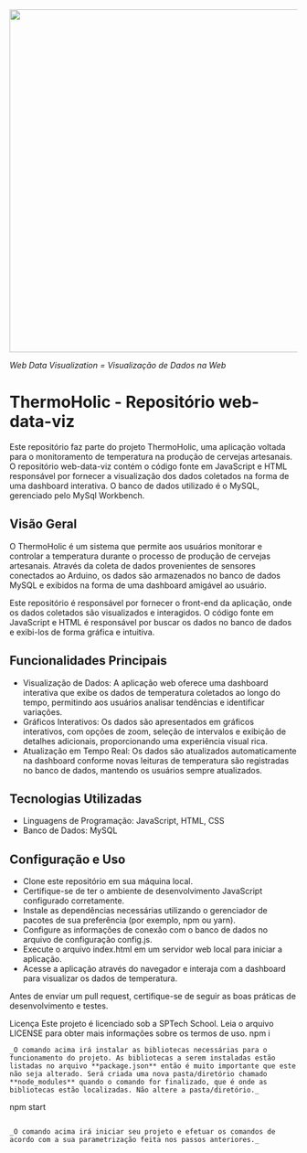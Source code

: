 <img src="https://github.com/ThermoHolic-Sprint2/Site-ThermoHolic/assets/126488672/86edd50f-843e-406a-bd48-ae75e7566a58" width="600px">

_Web Data Visualization = Visualização de Dados na Web_

# ThermoHolic - Repositório web-data-viz
Este repositório faz parte do projeto ThermoHolic, uma aplicação voltada para o monitoramento de temperatura na produção de cervejas artesanais. O repositório web-data-viz contém o código fonte em JavaScript e HTML responsável por fornecer a visualização dos dados coletados na forma de uma dashboard interativa. O banco de dados utilizado é o MySQL, gerenciado pelo MySql Workbench.

## Visão Geral
O ThermoHolic é um sistema que permite aos usuários monitorar e controlar a temperatura durante o processo de produção de cervejas artesanais. Através da coleta de dados provenientes de sensores conectados ao Arduino, os dados são armazenados no banco de dados MySQL e exibidos na forma de uma dashboard amigável ao usuário.

Este repositório é responsável por fornecer o front-end da aplicação, onde os dados coletados são visualizados e interagidos. O código fonte em JavaScript e HTML é responsável por buscar os dados no banco de dados e exibi-los de forma gráfica e intuitiva.

## Funcionalidades Principais
- Visualização de Dados: A aplicação web oferece uma dashboard interativa que exibe os dados de temperatura coletados ao longo do tempo, permitindo aos usuários analisar tendências e identificar variações.
- Gráficos Interativos: Os dados são apresentados em gráficos interativos, com opções de zoom, seleção de intervalos e exibição de detalhes adicionais, proporcionando uma experiência visual rica.
- Atualização em Tempo Real: Os dados são atualizados automaticamente na dashboard conforme novas leituras de temperatura são registradas no banco de dados, mantendo os usuários sempre atualizados.

## Tecnologias Utilizadas
- Linguagens de Programação: JavaScript, HTML, CSS
- Banco de Dados: MySQL

## Configuração e Uso
- Clone este repositório em sua máquina local.
- Certifique-se de ter o ambiente de desenvolvimento JavaScript configurado corretamente.
- Instale as dependências necessárias utilizando o gerenciador de pacotes de sua preferência (por exemplo, npm ou yarn).
- Configure as informações de conexão com o banco de dados no arquivo de configuração config.js.
- Execute o arquivo index.html em um servidor web local para iniciar a aplicação.
- Acesse a aplicação através do navegador e interaja com a dashboard para visualizar os dados de temperatura.

Antes de enviar um pull request, certifique-se de seguir as boas práticas de desenvolvimento e testes.

Licença
Este projeto é licenciado sob a SPTech School. Leia o arquivo LICENSE para obter mais informações sobre os termos de uso.
npm i
``` 
_O comando acima irá instalar as bibliotecas necessárias para o funcionamento do projeto. As bibliotecas a serem instaladas estão listadas no arquivo **package.json** então é muito importante que este não seja alterado. Será criada uma nova pasta/diretório chamado **node_modules** quando o comando for finalizado, que é onde as bibliotecas estão localizadas. Não altere a pasta/diretório._

```
npm start
``` 

_O comando acima irá iniciar seu projeto e efetuar os comandos de acordo com a sua parametrização feita nos passos anteriores._



